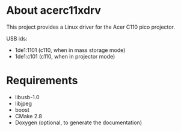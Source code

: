 About acerc11xdrv
=================
This project provides a Linux driver for the Acer C110 pico projector.

USB ids:
* 1de1:1101 (c110, when in mass storage mode)
* 1de1:c101 (c110, when in projector mode)

Requirements
============
 * libusb-1.0
 * libjpeg
 * boost
 * CMake 2.8
 * Doxygen (optional, to generate the documentation)
